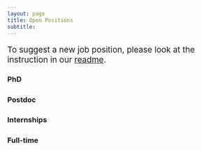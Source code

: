 ```yaml
---
layout: page
title: Open Positions
subtitle: 
---
```


<p style="font-size: 14pt">
To suggest a new job position, please look at the instruction in our <a href="https://github.com/imol-community/imol_website" target="_blank"> readme</a>.
</p>

<h3 style='margin-bottom: 20pt;'>PhD</h3>

<h3 style='margin-bottom: 20pt;'>Postdoc</h3>

<h3 style='margin-bottom: 20pt;'>Internships</h3>

<h3 style='margin-bottom: 20pt;'>Full-time</h3>





